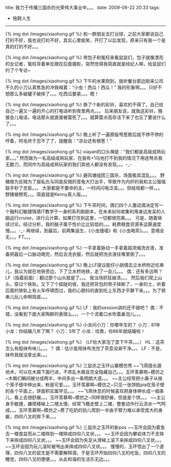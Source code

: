 title: 致力于传播三国杀的光荣伟大事业中。。。
date: 2009-06-22 20:33
tags: 
- 拖鞋人生
---

{% img dot /images/xiaohong.gif %} 和一群朋友去打台球，之前大家都说自己打的不好，我也说打的不好，其实心里偷笑，开打了以后发现，原来只有我一个是真的打的不好。。。

{% img dot /images/xiaohong.gif %} 带包子和冤枉来看鼠鼠们，包子就像漂亮的女记者，冤枉背着单反跟在后面摄影，突然觉得我简直就是经纪人嘛，给鼠鼠们约了个专访~

{% img dot /images/xiaohong.gif %} 下午的水果刚到，就听餐台那边刚来公司不久的小刀认真焦急的冲我喊着：“小虫！西瓜！西瓜！”
我的形象啊。。。只好不想那么多破罐子破摔了。。。吃西瓜要紧。。。嗯！

{% img dot /images/xiaohong.gif %} 换了个新的彩铃，喜欢的不得了，自己给自己一遍又一遍的开心的打电话听到夜里两点。。。
后来朋友说，就我这彩铃，晚接会儿电话，电话那头就直接被雷死了。。。就算雷点高存活下来了也忘了要说什么了。。。

{% img dot /images/xiaohong.gif %} 晚上听了一遍原版甩葱歌后就不停不停的哼着，阿毛终于忍不了了，提醒我：“凉台还有根葱！”

{% img dot /images/xiaohong.gif %} xiayan的口头禅是：“我们都是高级成熟玩家。。。”
然而做为一名高级成熟玩家，在我有+1马他打不到我的情况下用连弩杀我无数刀，而同作为高级成熟玩家的我们其他人都没有发现。。。-_-

{% img dot /images/xiaohong.gif %} 避风塘组团三国杀，场面极其混乱。。。
野猪做为反贼为了报私仇与同是反贼的音兔大打出手，导致作为内奸的我和主公强强联手秒了忠臣。。。
大家都是不要命的主，一时间闪电泛滥。。。但结局都一样。。。野猪被劈死。。。简直就是Kenny真人版。。。

{% img dot /images/xiaohong.gif %} 下午茶时间，偶们四个人激动滴决定写一个融科幻敏捷情感IT教学于一身的系列剧剧本，在未来如何收集利用身边发呆的人脑运行cruise，进行云计算，如果打住到这里，一切都很完美。。。
可是，随着继续讨论，经过分析，我的脑子属于性价比比较低的。。。耗费粮食资源多运算速度慢。。。-_-
再继续，到最后，前两集诞生，《小虫撞墙》和《小虫喝茶》。。。意境全无。。。FT。。。

{% img dot /images/xiaohong.gif %} 一手拿着脉动一手拿着超浓缩洗衣液，准备把最后一口脉动喝完，然后去洗衣服，然后就把洗衣液往嘴里倒了。。。

{% img dot /images/xiaohong.gif %} 晚上LF提议能仔小胡偶去立水桥附近吃串儿，我以为就在地铁旁边，下了立水桥地铁，走了一会儿。。。
偶：还有多远啊？
LF（指着前面）：翻过那个山头就是了。。。
我当场抓狂崩溃。。。
然后我们爬上山头，穿过个铁轨，又下了个超陡的坡，我还把背包的带子摔断了，一身的土，听着后面的铁轨上有火车呼啸而过，我的心颤抖的直到吃上东西才平静下来。。。为了顿串儿玩儿命啊简直。。。

{% img dot /images/xiaohong.gif %} 
LF：我的session讲的还不错吧？
偶：不错，没看到下面大家陶醉的表情么。。。一个个流着口水吹着鼻泡儿。。。

{% img dot /images/xiaohong.gif %} 
小龙问小刀：你哪年生的？
小刀：81年
小龙：你结婚几年了啊？
小刀：5年了
小龙：哇靠，你86年就结婚啦！

{% img dot /images/xiaohong.gif %} （LF给大家泡了壶下午茶。。。）
HL：这茶怎么有股抹布味儿。。。？
偶：估计是用抹布洗完了茶壶没涮干净。。。
LF：不是，抹布我就没拿出来。。。

{% img dot /images/xiaohong.gif %} 三鼠杀之玉环山寨模仿秀
~~飞燕擅长遁地术，可以在木屑下面行进，不弄乱木屑且完全隐藏自己。。。玉环羡慕啊~模仿之~木屑们瞬间被分成两半，中间多出一条明朗大道。。。
~~主公经常把小鼻子从挨个笼子缝中伸出来，粉是可爱。。。玉环羡慕啊~模仿之~只见一张饼脸pia在笼子壁的各个平面上，饼面积实属罕见。。。
~~飞燕休息的时候喜欢把身体伸长成一细条儿，看上去很舒展。。。玉环羡慕啊~模仿之~同样很舒展，但是是个饼。。。
~~主公身手敏捷，嫌爬楼梯上二楼太慢，经常飞檐走壁上二楼，整套动作行云流水一气呵成。。。玉环羡慕啊~模仿之~费了吃奶的劲儿爬到一半由于臂力难以承受庞大的身躯，四仰八叉的摔下来。。。

{% img dot /images/xiaohong.gif %} 三鼠杀之玉环的新pos
~~玉环会因为着急去一楼食盆而从二楼摔到一楼摔成四仰八叉状。。。
~~玉环会因为攀岩体力不支摔下来摔成四仰八叉状。。。
~~玉环会因为失足从滑梯上滚下来摔成四仰八叉状。。。
~~玉环会因为玩儿滚轮被甩出来摔成四仰八叉状。。。
慢慢的，玉环悟出了一个道理，四仰八叉的鼠生是不需要解释滴，于是玉环开始四仰八叉的吃饭，四仰八叉的睡觉，四仰八叉的便便。。。从此和谐的生活乐无边。。。